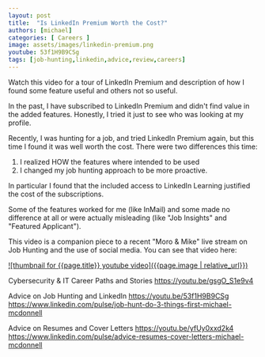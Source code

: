 ```yaml
---
layout: post
title:  "Is LinkedIn Premium Worth the Cost?"
authors: [michael]
categories: [ Careers ]
image: assets/images/linkedin-premium.png
youtube: 53f1H9B9CSg
tags: [job-hunting,linkedin,advice,review,careers]
---
```

Watch this video for a tour of LinkedIn Premium and description of how I found some feature useful and others not so useful.

In the past, I have subscribed to LinkedIn Premium and didn't find value in the added features. Honestly, I tried it just to see who was looking at my profile. 

Recently, I was hunting for a job, and tried LinkedIn Premium again, but this time I found it was well worth the cost. There were two differences this time:

1) I realized HOW the features where intended to be used
2) I changed my job hunting approach to be more proactive.

In particular I found that the included access to LinkedIn Learning justified the cost of the subscriptions. 

Some of the features worked for me (like InMail) and some made no difference at all or were actually misleading (like "Job Insights" and "Featured Applicant").

This video is a companion piece to a recent "Moro & Mike" live stream on Job Hunting and the use of social media. You can see that video here: 

[![thumbnail for {{page.title}} youtube video]({{page.image | relative_url}})](https://youtu.be/{{page.youtube}} "{{page.title}}")

Cybersecurity & IT Career Paths and Stories
  <https://youtu.be/gsgO_S1e9v4>

Advice on Job Hunting and LinkedIn
  <https://youtu.be/53f1H9B9CSg>
  <https://www.linkedin.com/pulse/job-hunt-do-3-things-first-michael-mcdonnell>

Advice on Resumes and Cover Letters
  <https://youtu.be/yfUy0xxd2k4>
  <https://www.linkedin.com/pulse/advice-resumes-cover-letters-michael-mcdonnell>
